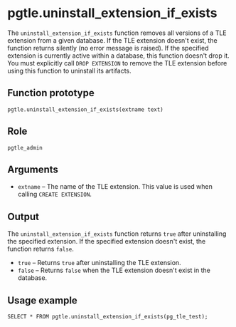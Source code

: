 # pgtle\.uninstall\_extension\_if\_exists<a name="pgtle.uninstall_extension_if_exists"></a>

The `uninstall_extension_if_exists` function removes all versions of a TLE extension from a given database\. If the TLE extension doesn't exist, the function returns silently \(no error message is raised\)\. If the specified extension is currently active within a database, this function doesn't drop it\. You must explicitly call `DROP EXTENSION` to remove the TLE extension before using this function to uninstall its artifacts\.

## Function prototype<a name="pgtle.uninstall_extension_if_exists-prototype"></a>

```
pgtle.uninstall_extension_if_exists(extname text)
```

## Role<a name="pgtle.uninstall_extension_if_exists-role"></a>

`pgtle_admin`

## Arguments<a name="pgtle.uninstall_extension_if_exists-arguments"></a>
+ `extname` – The name of the TLE extension\. This value is used when calling `CREATE EXTENSION`\.

## Output<a name="pgtle.uninstall_extension_if_exists-output"></a>

The `uninstall_extension_if_exists` function returns `true` after uninstalling the specified extension\. If the specified extension doesn't exist, the function returns `false`\.
+ `true` – Returns `true` after uninstalling the TLE extension\.
+ `false` – Returns `false` when the TLE extension doesn't exist in the database\.

## Usage example<a name="pgtle.uninstall_extension_if_exists-example"></a>

```
SELECT * FROM pgtle.uninstall_extension_if_exists(pg_tle_test);
```